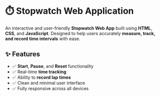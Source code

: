 # ⏱️ Stopwatch Web Application  

An interactive and user-friendly **Stopwatch Web App** built using **HTML**, **CSS**, and **JavaScript**. Designed to help users accurately **measure, track, and record time intervals** with ease.  

## ✨ Features  
- ✅ **Start**, **Pause**, and **Reset** functionality  
- ✅ Real-time **time tracking**  
- ✅ Ability to **record lap times**  
- ✅ Clean and minimal user interface  
- ✅ Fully responsive across all devices  


